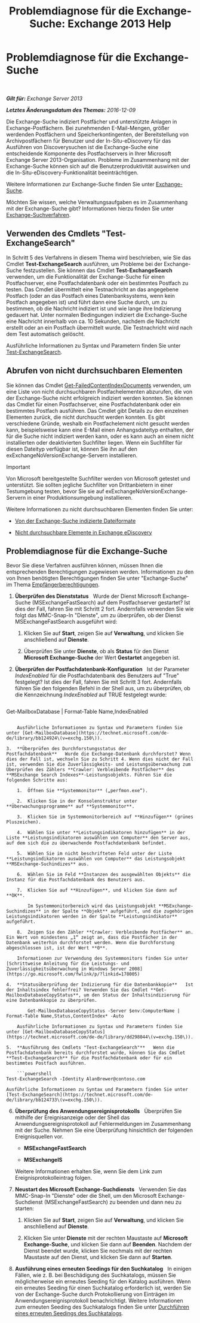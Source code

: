 ﻿---
title: 'Problemdiagnose für die Exchange-Suche: Exchange 2013 Help'
TOCTitle: Problemdiagnose für die Exchange-Suche
ms:assetid: 8cfa26f4-ccf0-42dd-8570-67018188b4e8
ms:mtpsurl: https://technet.microsoft.com/de-de/library/Bb123701(v=EXCHG.150)
ms:contentKeyID: 52062877
ms.date: 04/24/2018
mtps_version: v=EXCHG.150
ms.translationtype: HT
---

# Problemdiagnose für die Exchange-Suche

 

_**Gilt für:** Exchange Server 2013_

_**Letztes Änderungsdatum des Themas:** 2016-12-09_

Die Exchange-Suche indiziert Postfächer und unterstützte Anlagen in Exchange-Postfächern. Bei zunehmenden E-Mail-Mengen, größer werdenden Postfächern und Speicherkontingenten, der Bereitstellung von Archivpostfächern für Benutzer und der In-Situ-eDiscovery für das Ausführen von Discoverysuchen ist die Exchange-Suche eine entscheidende Komponente des Postfachservers in Ihrer Microsoft Exchange Server 2013-Organisation. Probleme im Zusammenhang mit der Exchange-Suche können sich auf die Benutzerproduktivität auswirken und die In-Situ-eDiscovery-Funktionalität beeinträchtigen.

Weitere Informationen zur Exchange-Suche finden Sie unter [Exchange-Suche](exchange-search-exchange-2013-help.md).

Möchten Sie wissen, welche Verwaltungsaufgaben es im Zusammenhang mit der Exchange-Suche gibt? Informationen hierzu finden Sie unter [Exchange-Suchverfahren](exchange-search-procedures-exchange-2013-help.md).

## Verwenden des Cmdlets "Test-ExchangeSearch"

In Schritt 5 des Verfahrens in diesem Thema wird beschrieben, wie Sie das Cmdlet **Test-ExchangeSearch** ausführen, um Probleme bei der Exchange-Suche festzustellen. Sie können das Cmdlet **Test-ExchangeSearch** verwenden, um die Funktionalität der Exchange-Suche für einen Postfachserver, eine Postfachdatenbank oder ein bestimmtes Postfach zu testen. Das Cmdlet übermittelt eine Testnachricht an das angegebene Postfach (oder an das Postfach eines Datenbanksystems, wenn kein Postfach angegeben ist) und führt dann eine Suche durch, um zu bestimmen, ob die Nachricht indiziert ist und wie lange ihre Indizierung gedauert hat. Unter normalen Bedingungen indiziert die Exchange-Suche eine Nachricht innerhalb von ca. 10 Sekunden, nachdem die Nachricht erstellt oder an ein Postfach übermittelt wurde. Die Testnachricht wird nach dem Test automatisch gelöscht.

Ausführliche Informationen zu Syntax und Parametern finden Sie unter [Test-ExchangeSearch](https://technet.microsoft.com/de-de/library/bb124733\(v=exchg.150\)).

## Abrufen von nicht durchsuchbaren Elementen

Sie können das Cmdlet [Get-FailedContentIndexDocuments](https://technet.microsoft.com/de-de/library/dd351154\(v=exchg.150\)) verwenden, um eine Liste von nicht durchsuchbaren Postfachelementen abzurufen, die von der Exchange-Suche nicht erfolgreich indiziert werden konnten. Sie können das Cmdlet für einen Postfachserver, eine Postfachdatenbank oder ein bestimmtes Postfach ausführen. Das Cmdlet gibt Details zu den einzelnen Elementen zurück, die nicht durchsucht werden konnten. Es gibt verschiedene Gründe, weshalb ein Postfachelement nicht gesucht werden kann, beispielsweise kann eine E-Mail einen Anhangsdateityp enthalten, der für die Suche nicht indiziert werden kann, oder es kann auch an einem nicht installierten oder deaktivierten Suchfilter liegen. Wenn ein Suchfilter für diesen Dateityp verfügbar ist, können Sie ihn auf den exExchangeNoVersionExchange-Servern installieren.


> [!IMPORTANT]
> Von Microsoft bereitgestellte Suchfilter werden von Microsoft getestet und unterstützt. Sie sollten jegliche Suchfilter von Drittanbietern in einer Testumgebung testen, bevor Sie sie auf exExchangeNoVersionExchange-Servern in einer Produktionsumgebung installieren.



Weitere Informationen zu nicht durchsuchbaren Elementen finden Sie unter:

  - [Von der Exchange-Suche indizierte Dateiformate](file-formats-indexed-by-exchange-search-exchange-2013-help.md)

  - [Nicht durchsuchbare Elemente in Exchange eDiscovery](unsearchable-items-in-exchange-ediscovery-exchange-2013-help.md)

## Problemdiagnose für die Exchange-Suche

Bevor Sie diese Verfahren ausführen können, müssen Ihnen die entsprechenden Berechtigungen zugewiesen werden. Informationen zu den von Ihnen benötigten Berechtigungen finden Sie unter "Exchange-Suche" im Thema [Empfängerberechtigungen](recipients-permissions-exchange-2013-help.md).

1.  **Überprüfen des Dienststatus**   Wurde der Dienst Microsoft Exchange-Suche (MSExchangeFastSearch) auf dem Postfachserver gestartet? Ist dies der Fall, fahren Sie mit Schritt 2 fort. Andernfalls verwenden Sie wie folgt das MMC-Snap-In "Dienste", um zu überprüfen, ob der Dienst MSExchangeFastSearch ausgeführt wird:
    
    1.  Klicken Sie auf **Start**, zeigen Sie auf **Verwaltung**, und klicken Sie anschließend auf **Dienste**.
    
    2.  Überprüfen Sie unter **Dienste**, ob als **Status** für den Dienst **Microsoft Exchange-Suche** der Wert **Gestartet** angegeben ist.

2.  **Überprüfen der Postfachdatenbank-Konfiguration**   Ist der Parameter *IndexEnabled* für die Postfachdatenbank des Benutzers auf "True" festgelegt? Ist dies der Fall, fahren Sie mit Schritt 3 fort. Andernfalls führen Sie den folgenden Befehl in der Shell aus, um zu überprüfen, ob die Kennzeichnung *IndexEnabled* auf TRUE festgelegt wurde:
    
    ```powershell
Get-MailboxDatabase | Format-Table Name,IndexEnabled
```
    
    Ausführliche Informationen zu Syntax und Parametern finden Sie unter [Get-MailboxDatabase](https://technet.microsoft.com/de-de/library/bb124924\(v=exchg.150\)).

3.  **Überprüfen des Durchforstungsstatus der Postfachdatenbank**   Wurde die Exchange-Datenbank durchforstet? Wenn dies der Fall ist, wechseln Sie zu Schritt 4. Wenn dies nicht der Fall ist, verwenden Sie die Zuverlässigkeits- und Leistungsüberwachung zum Überprüfen des Zählers **Crawler: Verbleibende Postfächer** des **MSExchange Search Indexes**-Leistungsobjekts. Führen Sie die folgenden Schritte aus:
    
    1.  Öffnen Sie **Systemmonitor** („perfmon.exe“).
    
    2.  Klicken Sie in der Konsolenstruktur unter **Überwachungsprogramme** auf **Systemmonitor**.
    
    3.  Klicken Sie im Systemmonitorbereich auf **Hinzufügen** (grünes Pluszeichen).
    
    4.  Wählen Sie unter **Leistungsindikatoren hinzufügen** in der Liste **Leistungsindikatoren auswählen von Computer** den Server aus, auf dem sich die zu überwachende Postfachdatenbank befindet.
    
    5.  Wählen Sie im nicht beschrifteten Feld unter der Liste **Leistungsindikatoren auswählen von Computer** das Leistungsobjekt **MSExchange-Suchindizes** aus.
    
    6.  Wählen Sie im Feld **Instanzen des ausgewählten Objekts** die Instanz für die Postfachdatenbank des Benutzers aus.
    
    7.  Klicken Sie auf **Hinzufügen**, und klicken Sie dann auf **OK**.
        
        Im Systemmonitorbereich wird das Leistungsobjekt **MSExchange-Suchindizes** in der Spalte **Objekt** aufgeführt, und die zugehörigen Leistungsindikatoren werden in der Spalte **Leistungsindikator** aufgeführt.
    
    8.  Zeigen Sie den Zähler **Crawler: Verbleibende Postfächer** an. Ein Wert von mindestens „1“ zeigt an, dass die Postfächer in der Datenbank weiterhin durchforstet werden. Wenn die Durchforstung abgeschlossen ist, ist der Wert **0**.
    
    Informationen zur Verwendung des Systemmonitors finden Sie unter [Schrittweise Anleitung für die Leistungs- und Zuverlässigkeitsüberwachung in Windows Server 2008](https://go.microsoft.com/fwlink/p/?linkid=178005)

4.  **Statusüberprüfung der Indizierung für die Datenbankkopie**   Ist der Inhaltsindex fehlerfrei? Verwenden Sie das Cmdlet **Get-MailboxDatabaseCopyStatus**, um den Status der Inhaltsindizierung für eine Datenbankkopie zu überprüfen.
    
        Get-MailboxDatabaseCopyStatus -Server $env:ComputerName | Format-Table Name,Status,ContentIndex* -Auto
    
    Ausführliche Informationen zu Syntax und Parametern finden Sie unter [Get-MailboxDatabaseCopyStatus](https://technet.microsoft.com/de-de/library/dd298044\(v=exchg.150\)).

5.  **Ausführung des Cmdlets "Test-ExchangeSearch"**   Wenn die Postfachdatenbank bereits durchforstet wurde, können Sie das Cmdlet **Test-ExchangeSearch** für die Postfachdatenbank oder für ein bestimmtes Postfach ausführen.
    
    ```powershell
Test-ExchangeSearch -Identity AlanBrewer@contoso.com
```
    
    Ausführliche Informationen zu Syntax und Parametern finden Sie unter [Test-ExchangeSearch](https://technet.microsoft.com/de-de/library/bb124733\(v=exchg.150\)).

6.  **Überprüfung des Anwendungsereignisprotokolls**   Überprüfen Sie mithilfe der Ereignisanzeige oder der Shell das Anwendungsereignisprotokoll auf Fehlermeldungen im Zusammenhang mit der Suche. Nehmen Sie eine Überprüfung hinsichtlich der folgenden Ereignisquellen vor.
    
      - **MSExchangeFastSearch**
    
      - **MSExchangeIS**
    
    Weitere Informationen erhalten Sie, wenn Sie dem Link zum Ereignisprotokolleintrag folgen.

7.  **Neustart des Microsoft Exchange-Suchdiensts**   Verwenden Sie das MMC-Snap-In "Dienste" oder die Shell, um den Microsoft Exchange-Suchdienst (MSExchangeFastSearch) zu beenden und dann neu zu starten:
    
    1.  Klicken Sie auf **Start**, zeigen Sie auf **Verwaltung**, und klicken Sie anschließend auf **Dienste**.
    
    2.  Klicken Sie unter **Dienste** mit der rechten Maustaste auf **Microsoft Exchange-Suche**, und klicken Sie dann auf **Beenden**. Nachdem der Dienst beendet wurde, klicken Sie nochmals mit der rechten Maustaste auf den Dienst, und klicken Sie dann auf **Starten**.

8.  **Ausführung eines erneuten Seedings für den Suchkatalog**   In einigen Fällen, wie z. B. bei Beschädigung des Suchkatalogs, müssen Sie möglicherweise ein erneutes Seeding für den Katalog ausführen. Wenn ein erneutes Seeding für einen Suchkatalog erforderlich ist, werden Sie von der Exchange-Suche durch Protokollierung von Einträgen im Anwendungsereignisprotokoll benachrichtigt. Weitere Informationen zum erneuten Seeding des Suchkatalogs finden Sie unter [Durchführen eines erneuten Seedings des Suchkatalogs](reseed-the-search-catalog-exchange-2013-help.md).

